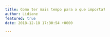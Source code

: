 ```yaml
---
title: Como ter mais tempo para o que importa?
author: Lidiane
featured: true
date: 2018-12-18 17:30:54 +0000

---
```

